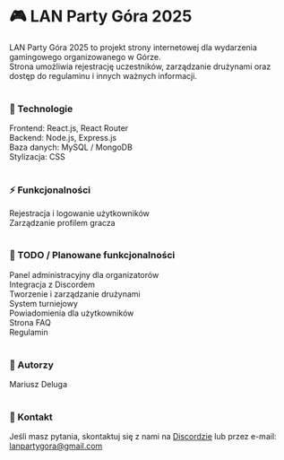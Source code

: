 <h1>🎮 LAN Party Góra 2025</h1>
LAN Party Góra 2025 to projekt strony internetowej dla wydarzenia gamingowego organizowanego w Górze.<br>Strona umożliwia rejestrację uczestników, zarządzanie drużynami oraz dostęp do regulaminu i innych ważnych informacji.<br>
<br>
<h3>🚀 Technologie</h3>
Frontend: React.js, React Router<br>
Backend: Node.js, Express.js<br>
Baza danych: MySQL / MongoDB<br>
Stylizacja: CSS<br>
<br>
<h3>⚡ Funkcjonalności</h3>
Rejestracja i logowanie użytkowników<br>
Zarządzanie profilem gracza<br>
<br>
<h3>📌 TODO / Planowane funkcjonalności</h3>
Panel administracyjny dla organizatorów<br>
Integracja z Discordem<br>
Tworzenie i zarządzanie drużynami<br>
System turniejowy<br>
Powiadomienia dla użytkowników<br>
Strona FAQ<br>
Regulamin<br>
 <br>
<h3>👥 Autorzy</h3>
Mariusz Deluga<br>
<br>
<h3>📧 Kontakt</h3>
Jeśli masz pytania, skontaktuj się z nami na <a href="https://discord.com/invite/M88hB2np">Discordzie</a> lub przez e-mail: <a href="mailto:lanpartygora@gmail.com">lanpartygora@gmail.com</a>
